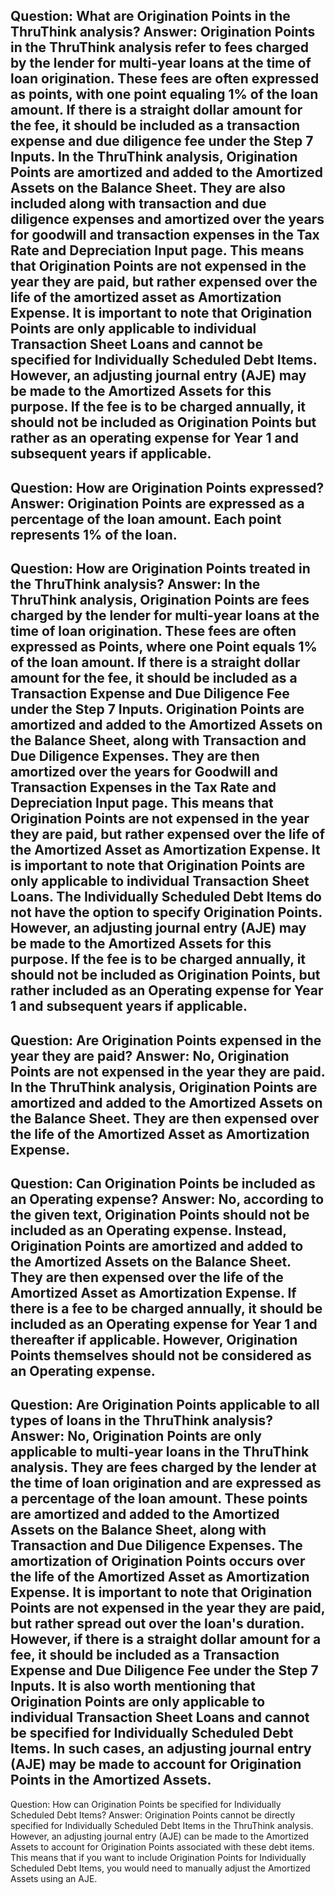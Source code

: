 Question: What are Origination Points in the ThruThink analysis?
Answer: Origination Points in the ThruThink analysis refer to fees charged by the lender for multi-year loans at the time of loan origination. These fees are often expressed as points, with one point equaling 1% of the loan amount. If there is a straight dollar amount for the fee, it should be included as a transaction expense and due diligence fee under the Step 7 Inputs.
In the ThruThink analysis, Origination Points are amortized and added to the Amortized Assets on the Balance Sheet. They are also included along with transaction and due diligence expenses and amortized over the years for goodwill and transaction expenses in the Tax Rate and Depreciation Input page. This means that Origination Points are not expensed in the year they are paid, but rather expensed over the life of the amortized asset as Amortization Expense.
It is important to note that Origination Points are only applicable to individual Transaction Sheet Loans and cannot be specified for Individually Scheduled Debt Items. However, an adjusting journal entry (AJE) may be made to the Amortized Assets for this purpose. If the fee is to be charged annually, it should not be included as Origination Points but rather as an operating expense for Year 1 and subsequent years if applicable.
---
Question: How are Origination Points expressed?
Answer: Origination Points are expressed as a percentage of the loan amount. Each point represents 1% of the loan.
---
Question: How are Origination Points treated in the ThruThink analysis?
Answer: In the ThruThink analysis, Origination Points are fees charged by the lender for multi-year loans at the time of loan origination. These fees are often expressed as Points, where one Point equals 1% of the loan amount. If there is a straight dollar amount for the fee, it should be included as a Transaction Expense and Due Diligence Fee under the Step 7 Inputs.
Origination Points are amortized and added to the Amortized Assets on the Balance Sheet, along with Transaction and Due Diligence Expenses. They are then amortized over the years for Goodwill and Transaction Expenses in the Tax Rate and Depreciation Input page. This means that Origination Points are not expensed in the year they are paid, but rather expensed over the life of the Amortized Asset as Amortization Expense.
It is important to note that Origination Points are only applicable to individual Transaction Sheet Loans. The Individually Scheduled Debt Items do not have the option to specify Origination Points. However, an adjusting journal entry (AJE) may be made to the Amortized Assets for this purpose. 
If the fee is to be charged annually, it should not be included as Origination Points, but rather included as an Operating expense for Year 1 and subsequent years if applicable.
---
Question: Are Origination Points expensed in the year they are paid?
Answer: No, Origination Points are not expensed in the year they are paid. In the ThruThink analysis, Origination Points are amortized and added to the Amortized Assets on the Balance Sheet. They are then expensed over the life of the Amortized Asset as Amortization Expense.
---
Question: Can Origination Points be included as an Operating expense?
Answer: No, according to the given text, Origination Points should not be included as an Operating expense. Instead, Origination Points are amortized and added to the Amortized Assets on the Balance Sheet. They are then expensed over the life of the Amortized Asset as Amortization Expense. If there is a fee to be charged annually, it should be included as an Operating expense for Year 1 and thereafter if applicable. However, Origination Points themselves should not be considered as an Operating expense.
---
Question: Are Origination Points applicable to all types of loans in the ThruThink analysis?
Answer: No, Origination Points are only applicable to multi-year loans in the ThruThink analysis. They are fees charged by the lender at the time of loan origination and are expressed as a percentage of the loan amount. These points are amortized and added to the Amortized Assets on the Balance Sheet, along with Transaction and Due Diligence Expenses. The amortization of Origination Points occurs over the life of the Amortized Asset as Amortization Expense. It is important to note that Origination Points are not expensed in the year they are paid, but rather spread out over the loan's duration. However, if there is a straight dollar amount for a fee, it should be included as a Transaction Expense and Due Diligence Fee under the Step 7 Inputs. It is also worth mentioning that Origination Points are only applicable to individual Transaction Sheet Loans and cannot be specified for Individually Scheduled Debt Items. In such cases, an adjusting journal entry (AJE) may be made to account for Origination Points in the Amortized Assets.
---
Question: How can Origination Points be specified for Individually Scheduled Debt Items?
Answer: Origination Points cannot be directly specified for Individually Scheduled Debt Items in the ThruThink analysis. However, an adjusting journal entry (AJE) can be made to the Amortized Assets to account for Origination Points associated with these debt items. This means that if you want to include Origination Points for Individually Scheduled Debt Items, you would need to manually adjust the Amortized Assets using an AJE.
